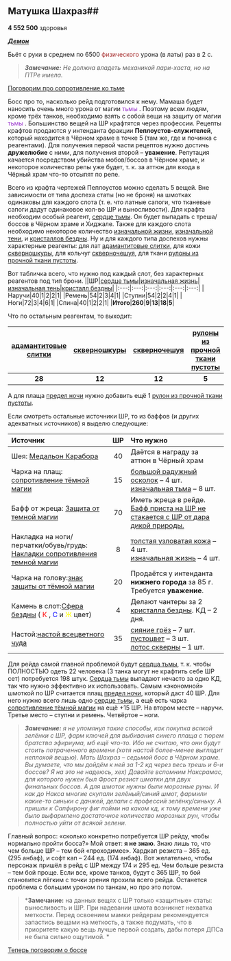 ## Матушка Шахраз##

**4 552 500** здоровья

<em><u><b>Демон</b></u></em>

Бьёт с руки в среднем по 6500 <span style = "color:brown"> физического </span> урона (в латы) раз в 2 с. 

> ***Замечание:** Не должна владеть механикой пари-хаста, но на ПТРе имела.*

<u> Поговорим про сопротивление ко тьме </u>

Босс про то, насколько рейд подготовился к нему. Мамаша будет наносить очень много урона от магии <span style="color:DarkOrchid"> тьмы </span>. Поэтому всем людям, кроме трёх танков, необходимо взять с собой вещи на защиту от магии <span style="color:DarkOrchid"> тьмы </span>. Большинство вещей на ШР крафтятся через профессии. Рецепты крафтов продаются у интенданта фракции **Пеплоустов-служителей**, который находится в Чёрном храме в точке 5 (там же, где и починка с реагентами). Для получения первой части рецептов нужно достичь **дружелюбие** с ними, для получения второй – **уважение**. Репутация качается посредством убийства мобов/боссов в Чёрном храме, и некоторое количество репы уже будет, т. к. за аттюн для входа в Чёрный храм что-то отсыпят по репе.

Всего из крафта чертежей Пеплоустов можно сделать 5 вещей. Вне зависимости от типа доспеха статы (но не броня) на шмотках одинаковы для каждого слота (т. е. что латные сапоги, что тканевые сапоги дадут одинаковое кол-во ШР и выносливости). Для крафта необходим особый реагент, [сердце тьмы](https://ru.tbc.wowhead.com/item=32428). Он будет выпадать с треша/боссов в Чёрном храме и Хиджале. Также для каждого слота необходимо некоторое количество [изначальной жизни](https://ru.tbc.wowhead.com/item=21886),  [изначальной тени](https://ru.tbc.wowhead.com/item=22456), и [кристаллов бездны](https://ru.tbc.wowhead.com/item=22450). Ну и для каждого типа доспехов нужны характерные реагенты: для лат [адамантитовые слитки](https://ru.tbc.wowhead.com/item=23446), для кожи [скверношкуры](https://ru.tbc.wowhead.com/item=25707), для кольчуг [скверночешуя](https://ru.tbc.wowhead.com/item=25700), для ткани [рулоны из прочной ткани пустоты](https://ru.tbc.wowhead.com/item=21842).

Вот табличка всего, что нужно под каждый слот, без характерных реагентов под тип брони. 
||ШР|[сердце тьмы](https://ru.tbc.wowhead.com/item=32428)|[изначальная жизнь](https://ru.tbc.wowhead.com/item=21886)|[изначальная тень](https://ru.tbc.wowhead.com/item=22456)|[кристалл бездны](https://ru.tbc.wowhead.com/item=22450)|
|:---:|:---:|:---:|:---:|:---:|:---:|
|Наручи|40|1|2|2|1|
|Ремень|54|2|3|4|1|
|Ступни|54|2|2|4|1|
|Ноги|72|3|4|6|1|
|Спина|40|1|2|2|1|
|**Итого**|**260**|**9**|**13**|**18**|**5**|

Что по остальным реагентам, то выходит:

|[адамантитовые слитки](https://ru.tbc.wowhead.com/item=23446)|[скверношкуры](https://ru.tbc.wowhead.com/item=25707)|[скверночешуя](https://ru.tbc.wowhead.com/item=25700)|[рулоны из прочной ткани пустоты](https://ru.tbc.wowhead.com/item=21842)|
|:---:|:---:|:---:|:---:|
|**28**|**12**|**12**|**5**|

А для плаща [предел ночи](https://ru.tbc.wowhead.com/item=32420) нужно добавить ещё 1 [рулон из прочной ткани пустоты](https://ru.tbc.wowhead.com/item=21842). 

Если смотреть остальные источники ШР, то из баффов (и других адекватных источников) я выделю следующие:

|Источник|ШР|Что нужно|
|:---|:---:|:---|
|Шея: [Медальон Карабора](https://ru.tbc.wowhead.com/item=32649)|40|Даётся в награду за аттюн в Чёрный храм|
|Чарка на плащ: [сопротивление тёмной магии](https://ru.tbc.wowhead.com/item=28277)|15|[большой радужный осколок](https://ru.tbc.wowhead.com/item=22449) – 4 шт. </br> [изначальная тьма](https://ru.tbc.wowhead.com/item=22456) – 8 шт.|
|Бафф от жреца: [Защита от темной магии](https://ru.tbc.wowhead.com/spell=25433)|70|Иметь жреца в рейде. <u>Бафф приста на ШР не стакается с ШР от [дара дикой природы](https://ru.tbc.wowhead.com/spell=26991).</u>|
|Накладка на ноги/перчатки/обувь/грудь: [Накладки сопротивления темной магии](https://ru.tbc.wowhead.com/item=29483)|8|[толстая узловатая кожа](https://ru.tbc.wowhead.com/item=23793) – 4 шт. </br> [изначальная жизнь](https://ru.tbc.wowhead.com/item=21886) – 4 шт.|
|Чарка на голову:[знак защиты от тёмной магии](https://ru.tbc.wowhead.com/item=29199)|20|Продаётся у интенданта **нижнего города** за 85 г. Требуется **уважение**.|
|Камень в слот:[Сфера бездны](https://ru.tbc.wowhead.com/item=22459) (<span style="color:red"> К </span>, <span style="color:blue"> С </span> и <span style="color:yellow"> Ж </span> цвет)|4|Делают чантеры за 2 [кристалла бездны](https://ru.tbc.wowhead.com/item=22450). КД – 2 дня.|
|Настой:[настой всецветного чуда](https://ru.tbc.wowhead.com/spell=42736)|35| [сияние грёз](https://ru.tbc.wowhead.com/item=22786) – 7 шт. </br> [пустоцвет](https://ru.tbc.wowhead.com/item=22791) – 3 шт. </br> [лотос скверны](https://ru.tbc.wowhead.com/item=22794) – 1 шт.|

Для рейда самой главной проблемой будут [сердца тьмы](https://ru.tbc.wowhead.com/item=32428), т. к. чтобы ПОЛНОСТЬЮ одеть 22 человека (3 танка могут не крафтить себе ШР сет) потребуется 198 штук. [Сердца тьмы](https://ru.tbc.wowhead.com/item=32428) выпадают нечасто за одно КД, так что нужно эффективно их использовать. Самым «экономной» шмоткой по ШР считается плащ [предел ночи](https://ru.tbc.wowhead.com/item=32420), который даст 40 ШР. Для него нужно всего лишь одно [сердце тьмы]((https://ru.tbc.wowhead.com/item=32428)), а ещё есть чарка [сопротивление тёмной магии](https://ru.tbc.wowhead.com/item=28277) на ещё +15 ШР. На втором месте – наручи. Третье место – ступни и ремень. Четвёртое – ноги.

> ***Замечание:** я не упомянул такие способы, как покупка всякой зелёнки с ШР, фарм ключей для выбивания синего плаща с тюрем братства эфириума, мб ещё что-то. Ибо не считаю, что они будут стоить потраченного времени (хотя настой более-менее выглядит неплохой вещью). Мать Шахраз – седьмой босс в Чёрном храме. Вы думаете, что мы дойдём к ней за 1-2 кд через весь трешь и 6-и боссов? Я на это не надеюсь, хех) Давайте вспомним Наксрамас, для которого нужен был Фрост резист шмотки для двух финальных боссов. А для шмоток нужны были морозные руны. И как до Накса многие скупали зелёный/синий шмот, фармили какие-то синьки с данжей, делали с профессий зелёнку/синьку. А пришли к Сапфирону фиг пойми на каком кд, к тому времени уже было выфармлено достаточное количество морозных рун, чтобы полностью уйти от всякой зелени.*

Главный вопрос: «сколько конкретно потребуется ШР рейду, чтобы нормально пройти босса?» Мой ответ: **я не знаю**. Знаю лишь то, что чем больше ШР – тем бой «проходимее». Хардкап резиста – 365 ед. (295 анбаф), и софт кап – 244 ед. (174 анбаф). Вот желательно, чтобы персонаж пришёл в рейд с ШР между 174 и 295 ед. Чем больше резиста – тем бой проще. Если все, кроме танков, будут с 365 ШР, то бой становится лёгким с точки зрения прохила всего рейда. Останется проблема с большим уроном по танкам, но про это потом.

> ***Замечание:** на данных вещях с ШР только «защитные» статы: выносливость и ШР. При надевании шмота возникнет нехватка меткости. Перед освоением мамки рейдерам рекомендуется запастись вещами на меткость, а также подумать, что в приоритете какую вещь лучше первой создать, дабы потеря ДПСа не была сильно ощутимой. *

<u> Теперь поговорим о боссе </u>
